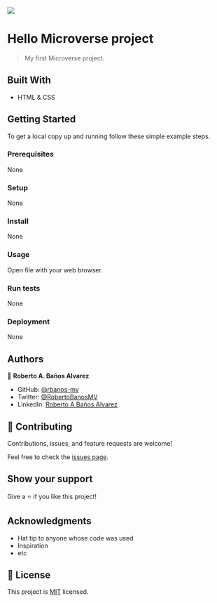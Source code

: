 ![](https://img.shields.io/badge/Microverse-blueviolet)

# Hello Microverse project

> My first Microverse project.


## Built With

- HTML & CSS


## Getting Started

To get a local copy up and running follow these simple example steps.

### Prerequisites
None

### Setup
None

### Install
None

### Usage
Open file with your web browser.

### Run tests
None

### Deployment
None

## Authors

👤 **Roberto A. Baños Alvarez**

- GitHub: [@rbanos-mv](https://github.com/rbanos-mv)
- Twitter: [@RobertoBanosMV](https://twitter.com/RobertoBanosMV)
- LinkedIn: [Roberto A Baños Alvarez](https://linkedin.com/in/roberto-a-baños-alvarez-500766234)

## 🤝 Contributing

Contributions, issues, and feature requests are welcome!

Feel free to check the [issues page](../../issues/).

## Show your support

Give a ⭐️ if you like this project!

## Acknowledgments

- Hat tip to anyone whose code was used
- Inspiration
- etc

## 📝 License

This project is [MIT](./MIT.md) licensed.
